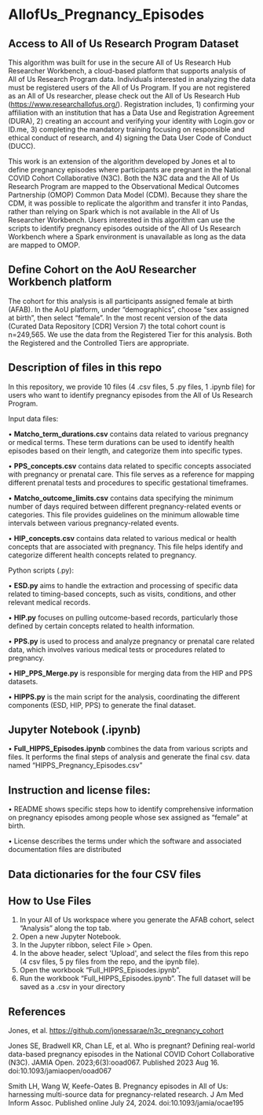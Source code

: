 # AllofUs_Pregnancy_Episodes

## Access to All of Us Research Program Dataset
This algorithm was built for use in the secure All of Us Research Hub Researcher Workbench, a cloud-based platform that supports analysis of All of Us Research Program data. Individuals interested in analyzing the data must be registered users of the All of Us Program. If you are not registered as an All of Us researcher, please check out the All of Us Research Hub (https://www.researchallofus.org/). Registration includes, 1) confirming your affiliation with an institution that has a Data Use and Registration Agreement (DURA), 2) creating an account and verifying your identity with Login.gov or ID.me, 3) completing the mandatory training focusing on responsible and ethical conduct of research, and 4) signing the Data User Code of Conduct (DUCC). 

This work is an extension of the algorithm developed by Jones et al to define pregnancy episodes where participants are pregnant in the National COVID Cohort Collaborative (N3C). Both the N3C data and the All of Us Research Program are mapped to the Observational Medical Outcomes Partnership (OMOP) Common Data Model (CDM). Because they share the CDM, it was possible to replicate the algorithm and transfer it into Pandas, rather than relying on Spark which is not available in the All of Us Researcher Workbench. Users interested in this algorithm can use the scripts to identify pregnancy episodes outside of the All of Us Research Workbench where a Spark environment is unavailable as long as the data are mapped to OMOP. 

## Define Cohort on the AoU Researcher Workbench platform
The cohort for this analysis is all participants assigned female at birth (AFAB). In the AoU platform, under “demographics”, choose “sex assigned at birth”, then select “female”. In the most recent version of the data (Curated Data Repository [CDR] Version 7) the total cohort count is n=249,565. We use the data from the Registered Tier for this analysis. Both the Registered and the Controlled Tiers are appropriate.


## Description of files in this repo
In this repository, we provide 10 files (4 .csv files, 5 .py files, 1 .ipynb file) for users who want to identify pregnancy episodes from the All of Us Research Program.

Input data files:

•	**Matcho_term_durations.csv** contains data related to various pregnancy or medical terms. These term durations can be used to identify health episodes based on their length, and categorize them into specific types.

•	**PPS_concepts.csv** contains data related to specific concepts associated with pregnancy or prenatal care. This file serves as a reference for mapping different prenatal tests and procedures to specific gestational timeframes.

•	**Matcho_outcome_limits.csv** contains data specifying the minimum number of days required between different pregnancy-related events or categories. This file provides guidelines on the minimum allowable time intervals between various pregnancy-related events.

•	**HIP_concepts.csv** contains data related to various medical or health concepts that are associated with pregnancy. This file helps identify and categorize different health concepts related to pregnancy.

Python scripts (.py): 

•	**ESD.py** aims to handle the extraction and processing of specific data related to timing-based concepts, such as visits, conditions, and other relevant medical records.

•	**HIP.py** focuses on pulling outcome-based records, particularly those defined by certain concepts related to health information.

•	**PPS.py** is used to process and analyze pregnancy or prenatal care related data, which involves various medical tests or procedures related to pregnancy.

•	**HIP_PPS_Merge.py** is responsible for merging data from the HIP and PPS datasets. 

•	**HIPPS.py** is the main script for the analysis, coordinating the different components (ESD, HIP, PPS) to generate the final dataset.

## Jupyter Notebook (.ipynb) 

•	**Full_HIPPS_Episodes.ipynb** combines the data from various scripts and files. It performs the final steps of analysis and generate the final csv. data named “HIPPS_Pregnancy_Episodes.csv”


## Instruction and license files:

•	README shows specific steps how to identify comprehensive information on pregnancy episodes among people whose sex assigned as “female” at birth. 

•	License describes the terms under which the software and associated documentation files are distributed

## Data dictionaries for the four CSV files



## How to Use Files

  1. In your All of Us workspace where you generate the AFAB cohort, select “Analysis” along the top tab.
  2. Open a new Jupyter Notebook.
  3. In the Jupyter ribbon, select File > Open.
  4. In the above header, select 'Upload', and select the files from this repo (4 csv files, 5 py files from the repo, and the ipynb file).
  5. Open the workbook “Full_HIPPS_Episodes.ipynb”.
  6. Run the workbook “Full_HIPPS_Episodes.ipynb”. The full dataset will be saved as a .csv in your directory

## References

Jones, et al. https://github.com/jonessarae/n3c_pregnancy_cohort

Jones SE, Bradwell KR, Chan LE, et al. Who is pregnant? Defining real-world data-based pregnancy episodes in the National COVID Cohort Collaborative (N3C). JAMIA Open. 2023;6(3):ooad067. Published 2023 Aug 16. doi:10.1093/jamiaopen/ooad067

Smith LH, Wang W, Keefe-Oates B. Pregnancy episodes in All of Us: harnessing multi-source data for pregnancy-related research. J Am Med Inform Assoc. Published online July 24, 2024. doi:10.1093/jamia/ocae195
